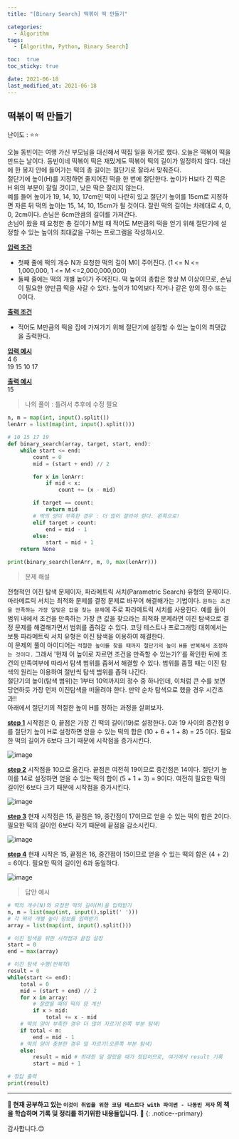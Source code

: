 ```yaml
---
title: "[Binary Search] 떡볶이 떡 만들기"

categories:
  - Algorithm
tags:
  - [Algorithm, Python, Binary Search]

toc:  true
toc_sticky: true

date: 2021-06-18
last_modified_at: 2021-06-18
---
```


## 떡볶이 떡 만들기

난이도 : ⭐⭐  

오늘 동빈이는 여행 가신 부모님을 대신해서 떡집 일을 하기로 했다. 오늘은 떡볶이 떡을 만드는 날이다. 동빈이네 떡볶이 떡은 재밌게도 떡볶이 떡의 길이가 일정하지 않다. 대신에 한 봉지 안에 들어가는 떡의 총 길이는 절단기로 잘라서 맞춰준다.  
절단기에 높이(H)를 지정하면 줄지어진 떡을 한 번에 절단한다. 높이가 H보다 긴 떡은 H 위의 부분이 잘릴 것이고, 낮은 떡은 잘리지 않는다.  
예를 들어 높이가 19, 14, 10, 17cm인 떡이 나란히 있고 절단기 높이를 15cm로 지정하면 자른 뒤 떡의 높이는 15, 14, 10, 15cm가 될 것이다. 잘린 떡의 길이는 차례대로 4, 0, 0, 2cm이다. 손님은 6cm만큼의 길이를 가져간다.  
손님이 왔을 때 요청한 총 길이가 M일 때 적어도 M만큼의 떡을 얻기 위해 절단기에 설정할 수 있는 높이의 최대값을 구하는 프로그램을 작성하시오.  

**<u>입력 조건</u>**  
- 첫째 줄에 떡의 개수 N과 요청한 떡의 길이 M이 주어진다. (1 <= N <= 1,000,000, 1 <= M <=2,000,000,000)  
- 둘째 줄에는 떡의 개별 높이가 주어진다. 떡 높이의 총합은 항상 M 이상이므로, 손님이 필요한 양만큼 떡을 사갈 수 있다. 높이가 10억보다 작거나 같은 양의 정수 또는 0이다.  

**<u>출력 조건</u>**  
- 적어도 M만큼의 떡을 집에 가져가기 위해 절단기에 설정할 수 있는 높이의 최댓값을 출력한다.  

**<u>입력 예시</u>**  
4 6  
19 15 10 17  

**<u>출력 예시</u>**  
15  

> 나의 풀이 : 틀려서 추후에 수정 필요  

```python
n, m = map(int, input().split())
lenArr = list(map(int, input().split()))

# 10 15 17 19
def binary_search(array, target, start, end):
    while start <= end:
        count = 0
        mid = (start + end) // 2

        for x in lenArr:
            if mid < x:
                count += (x - mid)

        if target == count:
            return mid
        # 떡의 양이 부족한 경우 : 더 많이 잘라야 한다. 왼쪽으로!
        elif target > count:
            end = mid - 1
        else:
            start = mid + 1
    return None

print(binary_search(lenArr, m, 0, max(lenArr)))
```

> 문제 해설  

전형적인 이진 탐색 문제이자, 파라메트릭 서치(Parametric Search) 유형의 문제이다. 마라메트릭 서치는 최적화 문제를 결정 문제로 바꾸어 해결해가는 기법이다. `원하는 조건을 만족하는 가장 알맞은 값을 찾는 문제`에 주로 파라메트릭 서치를 사용한다. 예를 들어 범위 내에서 조건을 만족하는 가장 큰 값을 찾으라는 최적화 문제라면 이진 탐색으로 결정 문제를 해결해가면서 범위를 좁혀갈 수 있다. 코딩 테스트나 프로그래밍 대회에서는 보통 파라메트릭 서치 유형은 이진 탐색을 이용하여 해결한다.  
이 문제의 풀이 아이디어는 `적절한 높이를 찾을 때까지 절단기의 높이 H를 반복해서 조정하는 것이다.` 그래서 '현재 이 높이로 자르면 조건을 만족할 수 있는가?'를 확인한 뒤에 조건의 만족여부에 따라서 탐색 범위를 좁혀서 해결할 수 있다. 범위를 좁힐 때는 이진 탐색의 원리는 이용하여 절반씩 탐색 범위를 좁혀 나간다.  
절단기의 높이(탐색 범위)는 1부터 10억까지의 정수 중 하나인데, 이처럼 큰 수를 보면 당연하듯 가장 먼저 이진탐색을 떠올려야 한다. 만약 순차 탐색으로 했을 경우 시간초과!!  
아래에서 절단기의 적절한 높이 H를 정하는 과정을 살펴보자.  

**<u>step 1</u>** 시작점은 0, 끝점은 가장 긴 떡의 길이(19)로 설정한다. 0과 19 사이의 중간점 9를 절단기 높이 H로 설정하면 얻을 수 있는 떡의 합은 (10 + 6 + 1 + 8) = 25 이다. 필요한 떡의 길이가 6보다 크기 때문에 시작점을 증가시킨다.  

![image](https://user-images.githubusercontent.com/37467408/122526253-0df6ae80-d055-11eb-9696-50f98b31624e.PNG)  

**<u>step 2</u>** 시작점을 10으로 옮긴다. 끝점은 여전히 19이므로 중간점은 14이다. 절단기 높이를 14로 설정하면 얻을 수 있는 떡의 합이 (5 + 1 + 3) = 9이다. 여전히 필요한 떡의 길이인 6보다 크기 때문에 시작점을 증가시킨다.  

![image](https://user-images.githubusercontent.com/37467408/122526437-40a0a700-d055-11eb-93ac-8265bbe9d2bb.PNG)  

**<u>step 3</u>** 현재 시작점은 15, 끝점은 19, 중간점이 17이므로 얻을 수 있는 떡의 합은 2이다. 필요한 떡의 길이인 6보다 작기 때문에 끝점을 감소시킨다.  

![image](https://user-images.githubusercontent.com/37467408/122526539-6168fc80-d055-11eb-8d4d-f60757e0b317.PNG)  

**<u>step 4</u>** 현재 시작은 15, 끝점은 16, 중간점이 15이므로 얻을 수 있는 떡의 합은 (4 + 2) = 6이다. 필요한 떡의 길이인 6과 동일하다.  

![image](https://user-images.githubusercontent.com/37467408/122526677-865d6f80-d055-11eb-8fdc-99e803b443b9.PNG)  

> 답안 예시  

```python
# 떡의 개수(N)와 요청한 떡의 길이(M)을 입력받기
n, m = list(map(int, input().split(' ')))
# 각 떡의 개별 높이 정보를 입력받기
array = list(map(int, input().split()))

# 이진 탐색을 위한 시작점과 끝점 설정
start = 0
end = max(array)

# 이진 탐색 수행(반복적)
result = 0
while(start <= end):
    total = 0
    mid = (start + end) // 2
    for x in array:
        # 잘랐을 때의 떡의 양 계산
        if x > mid:
            total += x - mid
    # 떡의 양이 부족한 경우 더 많이 자르기(왼쪽 부분 탐색)
    if total < m:
        end = mid - 1
    # 떡의 양이 충분한 경우 덜 자르기(오른쪽 부분 탐색)
    else:
        result = mid # 최대한 덜 잘랐을 때가 정답이므로, 여기에서 result 기록
        start = mid + 1

# 정답 출력
print(result)
```


---
**🐢 현재 공부하고 있는 `이것이 취업을 위한 코딩 테스트다 with 파이썬 - 나동빈 저자` 의 책을 학습하며 기록 및 정리를 하기위한 내용들입니다. 🐢**
{: .notice--primary}

감사합니다.😊
